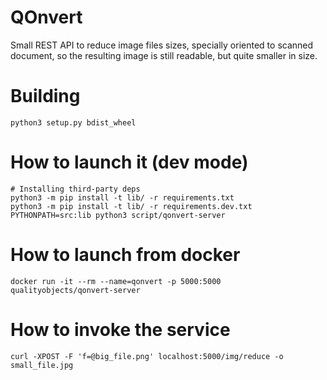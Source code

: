 QOnvert
=======

Small REST API to reduce image files sizes, specially oriented to scanned document, so the resulting image is still readable, but quite smaller in size.

Building
==========

    python3 setup.py bdist_wheel

How to launch it (dev mode)
===================

    # Installing third-party deps
    python3 -m pip install -t lib/ -r requirements.txt 
    python3 -m pip install -t lib/ -r requirements.dev.txt 
    PYTHONPATH=src:lib python3 script/qonvert-server

How to launch from docker
===================

    docker run -it --rm --name=qonvert -p 5000:5000 qualityobjects/qonvert-server

How to invoke the service
===================

    curl -XPOST -F 'f=@big_file.png' localhost:5000/img/reduce -o small_file.jpg


    